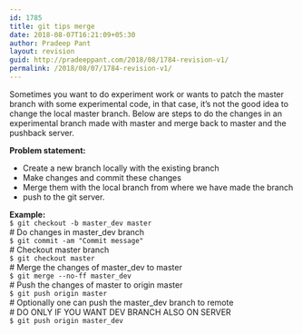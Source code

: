 ```yaml
---
id: 1785
title: git tips merge
date: 2018-08-07T16:21:09+05:30
author: Pradeep Pant
layout: revision
guid: http://pradeeppant.com/2018/08/1784-revision-v1/
permalink: /2018/08/07/1784-revision-v1/
---
```

Sometimes you want to do experiment work or wants to patch the master branch with some experimental code, in that case, it&#8217;s not the good idea to change the local master branch. Below are steps to do the changes in an experimental branch made with master and merge back to master and the pushback server.

**Problem statement:**

<li style="list-style-type: none">
  <ul>
    <li>
      Create a new branch locally with the existing branch
    </li>
    <li>
      Make changes and commit these changes
    </li>
    <li>
      Merge them with the local branch from where we have made the branch
    </li>
    <li>
      push to the git server.
    </li>
  </ul>
</li>

**Example:**  
`$ git checkout -b master_dev master`  
\# Do changes in master_dev branch  
`$ git commit -am "Commit message"`  
\# Checkout master branch  
`$ git checkout master`  
\# Merge the changes of master_dev to master  
`$ git merge --no-ff master_dev`  
\# Push the changes of master to origin master  
`$ git push origin master`  
\# Optionally one can push the master_dev branch to remote  
\# DO ONLY IF YOU WANT DEV BRANCH ALSO ON SERVER  
`$ git push origin master_dev`
